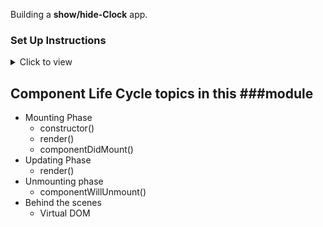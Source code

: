 Building a **show/hide-Clock** app.

### Set Up Instructions

<details>
<summary>Click to view</summary>

- Download dependencies by running `npm install`
- Start up the app using `npm start`
</details>

## Component Life Cycle topics in this ###module

- Mounting Phase
  - constructor()
  - render()
  - componentDidMount()
- Updating Phase
  - render()
- Unmounting phase
  - componentWillUnmount()
- Behind the scenes
  - Virtual DOM
